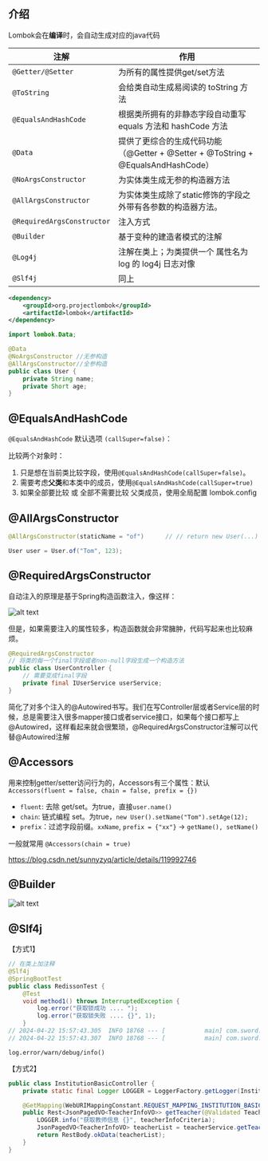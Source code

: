 ## 介绍

Lombok会在**编译**时，会自动生成对应的java代码

| **注解**            | **作用**                                                     |
| ------------------- | ------------------------------------------------------------ |
| `@Getter/@Setter`     | 为所有的属性提供get/set方法                                  |
| `@ToString`           | 会给类自动生成易阅读的  toString 方法                        |
| `@EqualsAndHashCode`  | 根据类所拥有的非静态字段自动重写 equals 方法和  hashCode 方法 |
| `@Data`               | 提供了更综合的生成代码功能（@Getter  + @Setter + @ToString + @EqualsAndHashCode） |
| `@NoArgsConstructor`  | 为实体类生成无参的构造器方法                                 |
| `@AllArgsConstructor` | 为实体类生成除了static修饰的字段之外带有各参数的构造器方法。 |
|`@RequiredArgsConstructor`| 注入方式|
|`@Builder`|基于变种的建造者模式的注解|
|`@Log4j` |注解在类上；为类提供一个 属性名为log 的 log4j 日志对像|
|`@Slf4j`| 同上|

```xml
<dependency>
    <groupId>org.projectlombok</groupId>
    <artifactId>lombok</artifactId>
</dependency>
```

~~~java
import lombok.Data;

@Data
@NoArgsConstructor //无参构造
@AllArgsConstructor//全参构造
public class User {
    private String name;
    private Short age;
}
~~~

## @EqualsAndHashCode
`@EqualsAndHashCode` 默认选项 `(callSuper=false)`：

比较两个对象时：
1.  只是想在当前类比较字段，使用`@EqualsAndHashCode(callSuper=false)`。
2.  需要考虑**父类**和本类中的成员，使用`@EqualsAndHashCode(callSuper=true)`
3.  如果全部要比较 或 全部不需要比较 父类成员，使用全局配置 lombok.config


## @AllArgsConstructor
```java
@AllArgsConstructor(staticName = "of")      // // return new User(...)

User user = User.of("Tom", 123);    
```
## @RequiredArgsConstructor

自动注入的原理是基于Spring构造函数注入，像这样：

![alt text](https://cdn.jsdelivr.net/gh/sword4869/pic1@main/images/202407112201611.png)

但是，如果需要注入的属性较多，构造函数就会非常臃肿，代码写起来也比较麻烦。

```java
@RequiredArgsConstructor
// 将类的每一个final字段或者non-null字段生成一个构造方法
public class UserController {
    // 需要变成final字段
    private final IUserService userService;
}
```

简化了对多个注入的@Autowired书写。我们在写Controller层或者Service层的时候，总是需要注入很多mapper接口或者service接口，如果每个接口都写上@Autowired，这样看起来就会很繁琐，@RequiredArgsConstructor注解可以代替@Autowired注解

## @Accessors

用来控制getter/setter访问行为的，Accessors有三个属性：默认`Accessors(fluent = false, chain = false, prefix = {})`
- `fluent`: 去除 get/set。为true，直接`user.name()`
- `chain`: 链式编程 set。为true，`new User().setName("Tom").setAge(12);`
- `prefix`：过滤字段前缀。`xxName`, `prefix = {"xx"}` → `getName(), setName()`

一般就常用 `@Accessors(chain = true)`

https://blog.csdn.net/sunnyzyq/article/details/119992746

## @Builder

![alt text](https://cdn.jsdelivr.net/gh/sword4869/pic1@main/images/202407112201612.png)

## @Slf4j

【方式1】

```java
// 在类上加注释
@Slf4j
@SpringBootTest
public class RedissonTest {
    @Test
    void method1() throws InterruptedException {
        log.error("获取锁成功 .... ");
        log.error("获取锁失败 .... {}", 1);
    }
// 2024-04-22 15:57:43.305  INFO 18768 --- [           main] com.sword.redisson01.RedissonTest        : 获取锁成功 .... 
// 2024-04-22 15:57:43.307  INFO 18768 --- [           main] com.sword.redisson01.RedissonTest        : 获取锁失败 .... 1
```
`log.error/warn/debug/info()`

【方式2】

```java
public class InstitutionBasicController {
    private static final Logger LOGGER = LoggerFactory.getLogger(InstitutionBasicController.class);

	@GetMapping(WebURIMappingConstant.REQUEST_MAPPING_INSTITUTION_BASIC_TEACHER)
    public Rest<JsonPagedVO<TeacherInfoVO>> getTeacher(@Validated TeacherInfoCriteria teacherInfoCriteria) {
        LOGGER.info("获取教师信息 {}", teacherInfoCriteria);
        JsonPagedVO<TeacherInfoVO> teacherList = teacherService.getTeacherList(teacherInfoCriteria);
        return RestBody.okData(teacherList);
    }
}
```

